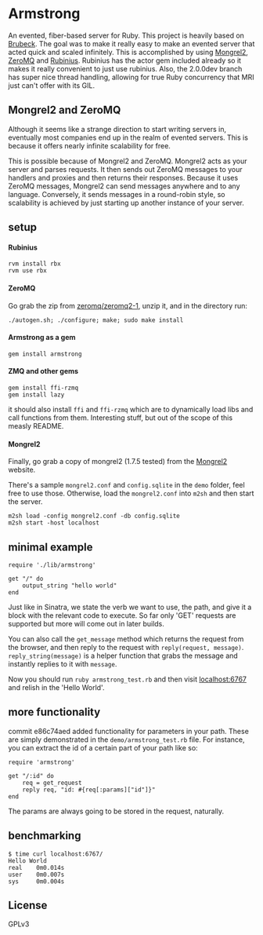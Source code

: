 # Armstrong #
An evented, fiber-based server for Ruby. This project is heavily based on [Brubeck](http://brubeck.io). The goal was to make it really easy to make an evented server that acted quick and scaled infinitely. This is accomplished by using [Mongrel2](http://mongrel2.org), [ZeroMQ](http://zeromq.org) and [Rubinius](rubini.us). Rubinius has the actor gem included already so it makes it really convenient to just use rubinius. Also, the 2.0.0dev branch has super nice thread handling, allowing for true Ruby concurrency that MRI just can't offer with its GIL.

## Mongrel2 and ZeroMQ ##
Although it seems like a strange direction to start writing servers in, eventually most companies end up in the realm of evented servers. This is because it offers nearly infinite scalability for free.

This is possible because of Mongrel2 and ZeroMQ. Mongrel2 acts as your server and parses requests. It then sends out ZeroMQ messages to your handlers and proxies and then returns their responses. Because it uses ZeroMQ messages, Mongrel2 can send messages anywhere and to any language. Conversely, it sends messages in a round-robin style, so scalability is achieved by just starting up another instance of your server.

## setup ##
#### Rubinius ####

	rvm install rbx
	rvm use rbx

#### ZeroMQ ####
Go grab the zip from [zeromq/zeromq2-1](https://github.com/zeromq/zeromq2-1), unzip it, and in the directory run:
	
	./autogen.sh; ./configure; make; sudo make install
	
#### Armstrong as a gem ####

	gem install armstrong

#### ZMQ and other gems ####
	gem install ffi-rzmq
	gem install lazy

it should also install `ffi` and `ffi-rzmq` which are to dynamically load libs and call functions from them. Interesting stuff, but out of the scope of this measly README.

#### Mongrel2 ####
Finally, go grab a copy of mongrel2 (1.7.5 tested) from the [Mongrel2](http://mongrel2.org) website.

There's a sample `mongrel2.conf` and `config.sqlite` in the `demo` folder, feel free to use those. Otherwise, load the `mongrel2.conf` into `m2sh` and then start the server.

	m2sh load -config mongrel2.conf -db config.sqlite
	m2sh start -host localhost

## minimal example ##

	require './lib/armstrong'
	
	get "/" do
		output_string "hello world"
	end

Just like in Sinatra, we state the verb we want to use, the path, and give it a block with the relevant code to execute. So far only 'GET' requests are supported but more will come out in later builds. 

You can also call the `get_message` method which returns the request from the browser, and then reply to the request with `reply(request, message)`. `reply_string(message)` is a helper function that grabs the message and instantly replies to it with `message`.

Now you should run `ruby armstrong_test.rb` and then visit [localhost:6767](http://localhost:6767/) and relish in the 'Hello World'.

## more functionality ##

commit e86c74aed added functionality for parameters in your path. These are simply demonstrated in the `demo/armstrong_test.rb` file. For instance, you can extract the id of a certain part of your path like so:

	require 'armstrong'
	
	get "/:id" do
		req = get_request
		reply req, "id: #{req[:params]["id"]}"
	end
	
The params are always going to be stored in the request, naturally.

## benchmarking ##

	$ time curl localhost:6767/
	Hello World
	real	0m0.014s
	user	0m0.007s
	sys		0m0.004s

## License ##
GPLv3